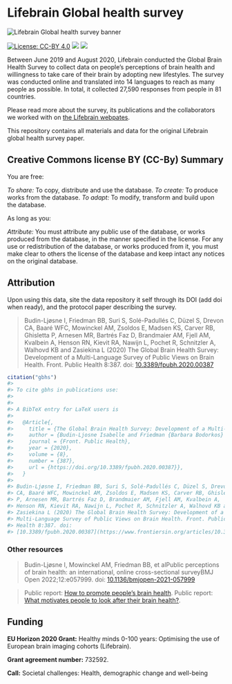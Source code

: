 
<!-- README.md is generated from README.Rmd. Please edit that file -->

# Lifebrain Global health survey

![Lifebrain Global health survey
banner](./inst/img/lifebrain-banner-1771x417-72px.jpeg)

<!-- badges: start -->

[![License: CC-BY
4.0](https://img.shields.io/badge/license-CC--BY%204.0-blue.svg)](https://cran.r-project.org/web/licenses/CC-BY%204.0)
[![](https://img.shields.io/github/languages/code-size/lifebrain/gbhs.svg)](https://github.com/lifebrain/gbhs)
[![](https://img.shields.io/badge/doi-10.3389/fpubh.2020.00387-green.svg)](https://doi.org/10.3389/fpubh.2020.00387)
<!-- badges: end -->

Between June 2019 and August 2020, Lifebrain conducted the Global Brain
Health Survey to collect data on people’s perceptions of brain health
and willingness to take care of their brain by adopting new lifestyles.
The survey was conducted online and translated into 14 languages to
reach as many people as possible. In total, it collected 27,590
responses from people in 81 countries.

Please read more about the survey, its publications and the
collaborators we worked with on [the Lifebrain
webpates](https://www.lifebrain.uio.no/global-brain-health-survey/).

This repository contains all materials and data for the original
Lifebrain global health survey paper.

## Creative Commons license BY (CC-By) Summary

You are free:

*To share:* To copy, distribute and use the database. *To create:* To
produce works from the database. *To adapt:* To modify, transform and
build upon the database.

As long as you:

*Attribute:* You must attribute any public use of the database, or works
produced from the database, in the manner specified in the license. For
any use or redistribution of the database, or works produced from it,
you must make clear to others the license of the database and keep
intact any notices on the original database.

## Attribution

Upon using this data, site the data repository it self through its DOI
(add doi when ready), and the protocol paper describing the survey.

> Budin-Ljøsne I, Friedman BB, Suri S, Solé-Padullés C, Düzel S, Drevon
> CA, Baaré WFC, Mowinckel AM, Zsoldos E, Madsen KS, Carver RB,
> Ghisletta P, Arnesen MR, Bartrés Faz D, Brandmaier AM, Fjell AM,
> Kvalbein A, Henson RN, Kievit RA, Nawijn L, Pochet R, Schnitzler A,
> Walhovd KB and Zasiekina L (2020) The Global Brain Health Survey:
> Development of a Multi-Language Survey of Public Views on Brain
> Health. Front. Public Health 8:387. doi:
> [10.3389/fpubh.2020.00387](https://www.frontiersin.org/articles/10.3389/fpubh.2020.00387/full)

``` r
citation("gbhs")
#> 
#> To cite gbhs in publications use:
#> 
#> 
#> A BibTeX entry for LaTeX users is
#> 
#>   @Article{,
#>     title = {The Global Brain Health Survey: Development of a Multi-Language Survey of Public Views on Brain Health},
#>     author = {Budin-Ljosne Isabelle and Friedman {Barbara Bodorkos} and Suri Sana and Solé-Padullés Cristina and Düzel Sandra and Drevon {Christian A.} and Baaré {William F. C.} and Mowinckel {Athanasia Monika} and Zsoldos Enikő and Madsen {Kathrine Skak} and Carver {Rebecca Bruu} and Ghisletta Paolo and Arnesen {Mari R.} and Faz {David Bartrés} and Brandmaier {Andreas M.} and Fjell {Anders Martin} and Kvalbein Aud and Henson {Richard N.} and Kievit {Rogier A.} and Nawijn Laura and Pochet Roland and Schnitzler Alfons and Walhovd {Kristine B.} and Zasiekina Larysa},
#>     journal = {Front. Public Health},
#>     year = {2020},
#>     volume = {8},
#>     number = {387},
#>     url = {https://doi.org/10.3389/fpubh.2020.00387}},
#>   }
#> 
#> Budin-Ljøsne I, Friedman BB, Suri S, Solé-Padullés C, Düzel S, Drevon
#> CA, Baaré WFC, Mowinckel AM, Zsoldos E, Madsen KS, Carver RB, Ghisletta
#> P, Arnesen MR, Bartrés Faz D, Brandmaier AM, Fjell AM, Kvalbein A,
#> Henson RN, Kievit RA, Nawijn L, Pochet R, Schnitzler A, Walhovd KB and
#> Zasiekina L (2020) The Global Brain Health Survey: Development of a
#> Multi-Language Survey of Public Views on Brain Health. Front. Public
#> Health 8:387. doi:
#> [10.3389/fpubh.2020.00387](https://www.frontiersin.org/articles/10.3389/fpubh.2020.00387/full)
```

### Other resources

> Budin-Ljøsne I, Mowinckel AM, Friedman BB, et alPublic perceptions of
> brain health: an international, online cross-sectional surveyBMJ Open
> 2022;12:e057999. doi:
> [10.1136/bmjopen-2021-057999](https://bmjopen.bmj.com/content/12/4/e057999)

> Public report: [How to promote people’s brain
> health](https://www.lifebrain.uio.no/news/how-to-promote.html). Public
> report: [What motivates people to look after their brain
> health?](https://www.lifebrain.uio.no/news/what-motivates.html).

## Funding

**EU Horizon 2020 Grant:** Healthy minds 0-100 years: Optimising the use
of European brain imaging cohorts (Lifebrain).

**Grant agreement number:** 732592.

**Call:** Societal challenges: Health, demographic change and well-being
